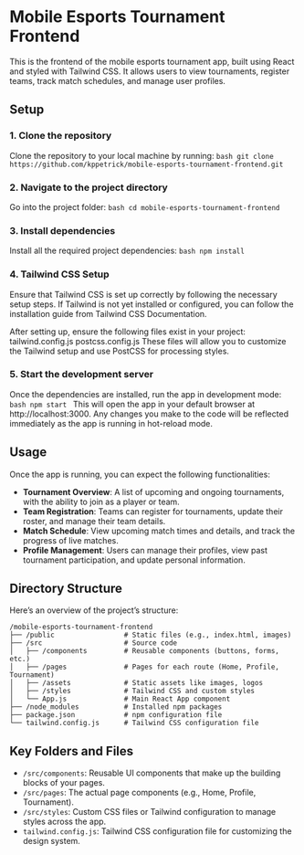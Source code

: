 # Mobile Esports Tournament Frontend

This is the frontend of the mobile esports tournament app, built using React and styled with Tailwind CSS. It allows users to view tournaments, register teams, track match schedules, and manage user profiles.

## Setup

### 1. Clone the repository
Clone the repository to your local machine by running:
```bash git clone https://github.com/kppetrick/mobile-esports-tournament-frontend.git ```


### 2. Navigate to the project directory
Go into the project folder:
```bash cd mobile-esports-tournament-frontend ```


### 3. Install dependencies
Install all the required project dependencies:
```bash npm install ```


### 4. Tailwind CSS Setup
Ensure that Tailwind CSS is set up correctly by following the necessary setup steps. If Tailwind is not yet installed or configured, you can follow the installation guide from Tailwind CSS Documentation.

After setting up, ensure the following files exist in your project:
tailwind.config.js
postcss.config.js
These files will allow you to customize the Tailwind setup and use PostCSS for processing styles.


### 5. Start the development server
Once the dependencies are installed, run the app in development mode:
```bash npm start ```
This will open the app in your default browser at http://localhost:3000. Any changes you make to the code will be reflected immediately as the app is running in hot-reload mode.


## Usage

Once the app is running, you can expect the following functionalities:

- **Tournament Overview**: A list of upcoming and ongoing tournaments, with the ability to join as a player or team.
- **Team Registration**: Teams can register for tournaments, update their roster, and manage their team details.
- **Match Schedule**: View upcoming match times and details, and track the progress of live matches.
- **Profile Management**: Users can manage their profiles, view past tournament participation, and update personal information.


## Directory Structure

Here’s an overview of the project’s structure:

```
/mobile-esports-tournament-frontend
├── /public                 # Static files (e.g., index.html, images)
├── /src                    # Source code
│   ├── /components         # Reusable components (buttons, forms, etc.)
│   ├── /pages              # Pages for each route (Home, Profile, Tournament)
│   ├── /assets             # Static assets like images, logos
│   ├── /styles             # Tailwind CSS and custom styles
│   └── App.js              # Main React App component
├── /node_modules           # Installed npm packages
├── package.json            # npm configuration file
└── tailwind.config.js      # Tailwind CSS configuration file
```


## Key Folders and Files

- `/src/components`: Reusable UI components that make up the building blocks of your pages.
- `/src/pages`: The actual page components (e.g., Home, Profile, Tournament).
- `/src/styles`: Custom CSS files or Tailwind configuration to manage styles across the app.
- `tailwind.config.js`: Tailwind CSS configuration file for customizing the design system.
